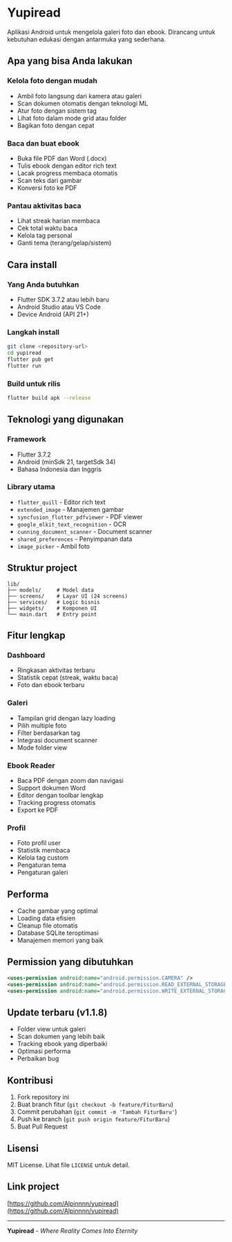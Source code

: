 # Yupiread

Aplikasi Android untuk mengelola galeri foto dan ebook. Dirancang untuk kebutuhan edukasi dengan antarmuka yang sederhana.

## Apa yang bisa Anda lakukan

### Kelola foto dengan mudah
- Ambil foto langsung dari kamera atau galeri
- Scan dokumen otomatis dengan teknologi ML
- Atur foto dengan sistem tag
- Lihat foto dalam mode grid atau folder
- Bagikan foto dengan cepat

### Baca dan buat ebook
- Buka file PDF dan Word (.docx)
- Tulis ebook dengan editor rich text
- Lacak progress membaca otomatis
- Scan teks dari gambar
- Konversi foto ke PDF

### Pantau aktivitas baca
- Lihat streak harian membaca
- Cek total waktu baca
- Kelola tag personal
- Ganti tema (terang/gelap/sistem)

## Cara install

### Yang Anda butuhkan
- Flutter SDK 3.7.2 atau lebih baru
- Android Studio atau VS Code
- Device Android (API 21+)

### Langkah install
```bash
git clone <repository-url>
cd yupiread
flutter pub get
flutter run
```

### Build untuk rilis
```bash
flutter build apk --release
```

## Teknologi yang digunakan

### Framework
- Flutter 3.7.2
- Android (minSdk 21, targetSdk 34)
- Bahasa Indonesia dan Inggris

### Library utama
- `flutter_quill` - Editor rich text
- `extended_image` - Manajemen gambar
- `syncfusion_flutter_pdfviewer` - PDF viewer
- `google_mlkit_text_recognition` - OCR
- `cunning_document_scanner` - Document scanner
- `shared_preferences` - Penyimpanan data
- `image_picker` - Ambil foto

## Struktur project

```
lib/
├── models/     # Model data
├── screens/    # Layar UI (24 screens)
├── services/   # Logic bisnis
├── widgets/    # Komponen UI
└── main.dart   # Entry point
```

## Fitur lengkap

### Dashboard
- Ringkasan aktivitas terbaru
- Statistik cepat (streak, waktu baca)
- Foto dan ebook terbaru

### Galeri
- Tampilan grid dengan lazy loading
- Pilih multiple foto
- Filter berdasarkan tag
- Integrasi document scanner
- Mode folder view

### Ebook Reader
- Baca PDF dengan zoom dan navigasi
- Support dokumen Word
- Editor dengan toolbar lengkap
- Tracking progress otomatis
- Export ke PDF

### Profil
- Foto profil user
- Statistik membaca
- Kelola tag custom
- Pengaturan tema
- Pengaturan galeri

## Performa

- Cache gambar yang optimal
- Loading data efisien
- Cleanup file otomatis
- Database SQLite teroptimasi
- Manajemen memori yang baik

## Permission yang dibutuhkan

```xml
<uses-permission android:name="android.permission.CAMERA" />
<uses-permission android:name="android.permission.READ_EXTERNAL_STORAGE" />
<uses-permission android:name="android.permission.WRITE_EXTERNAL_STORAGE" />
```

## Update terbaru (v1.1.8)

- Folder view untuk galeri
- Scan dokumen yang lebih baik
- Tracking ebook yang diperbaiki
- Optimasi performa
- Perbaikan bug

## Kontribusi

1. Fork repository ini
2. Buat branch fitur (`git checkout -b feature/FiturBaru`)
3. Commit perubahan (`git commit -m 'Tambah FiturBaru'`)
4. Push ke branch (`git push origin feature/FiturBaru`)
5. Buat Pull Request

## Lisensi

MIT License. Lihat file `LICENSE` untuk detail.

## Link project

[https://github.com/Alpinnnn/yupiread](https://github.com/Alpinnnn/yupiread)

---

**Yupiread** - *Where Reality Comes Into Eternity* 
